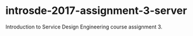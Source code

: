 # introsde-2017-assignment-3-server
Introduction to Service Design Engineering course assignment 3.
